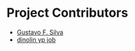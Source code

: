 # Project Contributors
* [Gustavo F. Silva](https://github.com/gustafsilva)
* [dinolin yp job](https://github.com/dinolinjob)